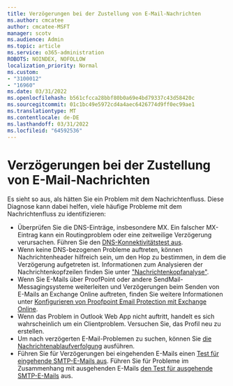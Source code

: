 ```yaml
---
title: Verzögerungen bei der Zustellung von E-Mail-Nachrichten
ms.author: cmcatee
author: cmcatee-MSFT
manager: scotv
ms.audience: Admin
ms.topic: article
ms.service: o365-administration
ROBOTS: NOINDEX, NOFOLLOW
localization_priority: Normal
ms.custom:
- "3100012"
- "16960"
ms.date: 03/31/2022
ms.openlocfilehash: b561cfcca28bbf80b0a69e4bd79337c43d58420c
ms.sourcegitcommit: 01c1bc49e5972cd4a4aec6426774d9ff0ec99ae1
ms.translationtype: MT
ms.contentlocale: de-DE
ms.lasthandoff: 03/31/2022
ms.locfileid: "64592536"
---
```

# <a name="delays-in-email-message-delivery"></a>Verzögerungen bei der Zustellung von E-Mail-Nachrichten

Es sieht so aus, als hätten Sie ein Problem mit dem Nachrichtenfluss. Diese Diagnose kann dabei helfen, viele häufige Probleme mit dem Nachrichtenfluss zu identifizieren:

- Überprüfen Sie die DNS-Einträge, insbesondere MX. Ein falscher MX-Eintrag kann ein Routingproblem oder eine zeitweilige Verzögerung verursachen. Führen Sie den [DNS-Konnektivitätstest aus](https://testconnectivity.microsoft.com/tests/O365ExchangeDns/input).
- Wenn keine DNS-bezogenen Probleme auftreten, können Nachrichtenheader hilfreich sein, um den Hop zu bestimmen, in dem die Verzögerung aufgetreten ist. Informationen zum Analysieren der Nachrichtenkopfzeilen finden Sie unter ["Nachrichtenkopfanalyse"](https://aka.ms/headeranalyzer).
- Wenn Sie E-Mails über ProofPoint oder andere SendMail-Messagingsysteme weiterleiten und Verzögerungen beim Senden von E-Mails an Exchange Online auftreten, finden Sie weitere Informationen unter [Konfigurieren von Proofpoint Email Protection mit Exchange Online](https://docs.microsoft.com/exchange/troubleshoot/email-delivery/configure-proofpoint-with-exchange).
- Wenn das Problem in Outlook Web App nicht auftritt, handelt es sich wahrscheinlich um ein Clientproblem. Versuchen Sie, das Profil neu zu erstellen.  
- Um nach verzögerten E-Mail-Problemen zu suchen, können Sie [die Nachrichtenablaufverfolgung](https://admin.exchange.microsoft.com/#/messagetrace) ausführen.  
- Führen Sie für Verzögerungen bei eingehenden E-Mails einen [Test für eingehende SMTP-E-Mails aus](https://testconnectivity.microsoft.com/tests/O365InboundSmtp/input). Führen Sie für Probleme im Zusammenhang mit ausgehenden E-Mails [den Test für ausgehende SMTP-E-Mails](https://testconnectivity.microsoft.com/tests/O365OutboundSmtp/input) aus.
